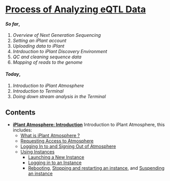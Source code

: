 # [Process of Analyzing  eQTL Data](https://github.com/wijerasa/HCS7806_09_18_2015.git)

#### *So far*,

1. *Overview of Next Generation Sequencing*
2. *Setting an iPlant account*
3. *Uploading data to iPlant*
4. *Intrdouction to iPlant Discovery Environment*
5. *QC and cleaning sequence data*
6. *Mapping of reads to the genome* 

#### *Today*,

1. *Introduction to iPlant Atmosphere*
2. *Introduction to Terminal*
3. *Doing down stream analysis in the Terminal*

Contents
-------
* [**iPlant Atmosphere: Introduction**](https://pods.iplantcollaborative.org/wiki/display/atmman/About+Atmosphere) Introduction to iPlant Atmosphere, this includes:
  - [What is iPlant Atmosphere ?](https://pods.iplantcollaborative.org/wiki/display/atmman/About+Atmosphere#AboutAtmosphere-OLDUICONTENT) 
  - [Requesting Access to Atmosphere](https://pods.iplantcollaborative.org/wiki/display/atmman/Requesting+Access+to+Atmosphere)
  - [Logging In to and Signing Out of Atmosphere](https://pods.iplantcollaborative.org/wiki/display/atmman/Logging+In+to+and+Signing+Out+of+Atmosphere)
  - [Using Instances](https://pods.iplantcollaborative.org/wiki/display/atmman/Using+Instances)
    - [Launching a New Instance](https://pods.iplantcollaborative.org/wiki/display/atmman/Launching+a+New+Instance)
    - [Logging in to an Instance](https://pods.iplantcollaborative.org/wiki/display/atmman/Logging+In+to+an+Instance)
    - [Rebooting](https://pods.iplantcollaborative.org/wiki/display/atmman/Rebooting+an+Instance), [Stopping and restarting an instance](https://pods.iplantcollaborative.org/wiki/display/atmman/Stopping+and+Starting+an+Instance), and [Suspending an instance](https://pods.iplantcollaborative.org/wiki/display/atmman/Suspending+and+Resuming+an+Instance)

